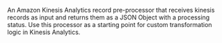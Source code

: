 An Amazon Kinesis Analytics record pre-processor that receives kinesis records as input and returns them as a JSON Object with a processing status. Use this processor as a starting point for custom transformation logic in Kinesis Analytics.
